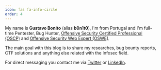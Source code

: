 ```yaml
---
icon: fas fa-info-circle
order: 4
---
```


My name is **Gustavo Bonito** (alias **b0n1t0**), I'm from Portugal and I'm full-time Pentester, Bug Hunter, [Offensive Security Certified Professional (OSCP)](https://www.youracclaim.com/badges/058f7d67-06a4-4496-a30f-afc154db954c/public_url) and [Offensive Security Web Expert (OSWE)](https://www.credly.com/badges/7873ef7b-c25b-4075-9d67-9df8ef27e1ad/public_url).

The main goal with this blog is to share my researches, bug bounty reports, CTF solutions and anything else related with the Infosec field.

For direct messaging you contact me via [Twitter](https://twitter.com/_b0n1t0) or [LinkedIn](https://www.linkedin.com/in/b0n1t0).